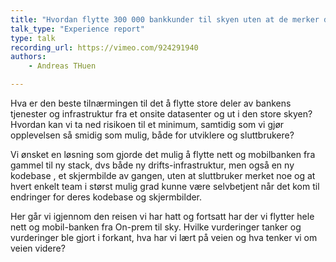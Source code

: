 ```yaml
---
title: "Hvordan flytte 300 000 bankkunder til skyen uten at de merker det?"
talk_type: "Experience report"
type: talk
recording_url: https://vimeo.com/924291940
authors:
    - Andreas THuen

---
```

Hva er den beste tilnærmingen til det å flytte store deler av bankens tjenester og infrastruktur fra et onsite datasenter og ut i den store skyen? Hvordan kan vi ta ned risikoen til et minimum, samtidig som vi gjør opplevelsen så smidig som mulig, både for utviklere og sluttbrukere?

Vi ønsket en løsning som gjorde det mulig å flytte nett og mobilbanken fra gammel til ny stack, dvs både ny drifts-infrastruktur, men også en ny kodebase , et skjermbilde av gangen, uten at sluttbruker merket noe og at hvert enkelt team i størst mulig grad kunne være selvbetjent når det kom til endringer for deres kodebase og skjermbilder. 

Her går vi igjennom den reisen vi har hatt og fortsatt har der vi flytter hele nett og mobil-banken fra On-prem til sky. Hvilke vurderinger tanker og vurderinger ble gjort i forkant, hva har vi lært på veien og hva tenker vi om veien videre? 

